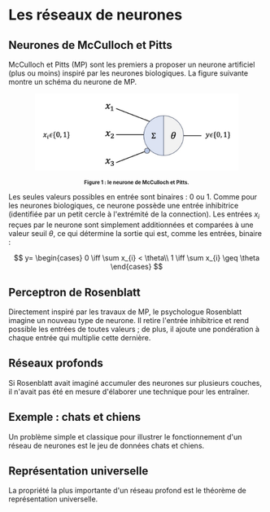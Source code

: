# Les réseaux de neurones

## Neurones de McCulloch et Pitts

McCulloch et Pitts (MP) sont les premiers a proposer un neurone artificiel (plus ou moins) inspiré par les neurones biologiques. La figure suivante montre un schéma du neurone de MP.

<p align="center">
  <img src="images/neurone_mp_schema.jpg" alt="Description de l'image" width="400">
</p>
<p align="center" style="font-size: 10px;"><strong>Figure 1 : le neurone de McCulloch et Pitts.</strong></p>

Les seules valeurs possibles en entrée sont binaires : 0 ou 1. Comme pour les neurones biologiques, ce neurone possède une entrée inhibitrice (identifiée par un petit cercle à l'extrémité de la connection). Les entrées $x_i$ reçues par le neurone sont simplement additionnées et comparées à une valeur seuil $\theta$, ce qui détermine la sortie qui est, comme les entrées, binaire :

$$
y=
\begin{cases}
0 \iff \sum x_{i} < \theta\\
1 \iff \sum x_{i} \geq \theta
\end{cases}
$$

## Perceptron de Rosenblatt

Directement inspiré par les travaux de MP, le psychologue Rosenblatt imagine un nouveau type de neurone. Il retire l'entrée inhibitrice et rend possible les entrées de toutes valeurs ; de plus, il ajoute une pondération à chaque entrée qui multiplie cette dernière.

## Réseaux profonds

Si Rosenblatt avait imaginé accumuler des neurones sur plusieurs couches, il n'avait pas été en mesure d'élaborer une technique pour les entraîner.

## Exemple : chats et chiens

Un problème simple et classique pour illustrer le fonctionnement d'un réseau de neurones est le jeu de données chats et chiens.

## Représentation universelle

La propriété la plus importante d'un réseau profond est le théorème de représentation universelle.

